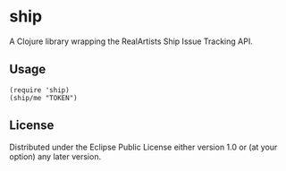 # ship

A Clojure library wrapping the RealArtists Ship Issue Tracking API.

## Usage

    (require 'ship)
    (ship/me "TOKEN")

## License

Distributed under the Eclipse Public License either version 1.0 or (at
your option) any later version.
